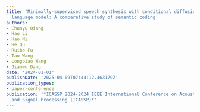 ```yaml
---
title: 'Minimally-supervised speech synthesis with conditional diffusion model and
  language model: A comparative study of semantic coding'
authors:
- Chunyu Qiang
- Hao Li
- Hao Ni
- He Qu
- Ruibo Fu
- Tao Wang
- Longbiao Wang
- Jianwu Dang
date: '2024-01-01'
publishDate: '2025-04-09T07:44:12.463179Z'
publication_types:
- paper-conference
publication: '*ICASSP 2024-2024 IEEE International Conference on Acoustics, Speech
  and Signal Processing (ICASSP)*'
---
```

